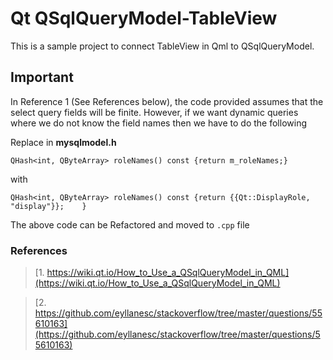 # Qt QSqlQueryModel-TableView

This is a sample project to connect TableView in Qml to QSqlQueryModel.

## Important

In Reference 1 (See References below), the code provided assumes that the select query fields will be finite. However, if we want dynamic queries where we do not know the field names then we have to do the following

Replace in **mysqlmodel.h**

```
QHash<int, QByteArray> roleNames() const {return m_roleNames;}
```

with

```
QHash<int, QByteArray> roleNames() const {return {{Qt::DisplayRole, "display"}};	}
```

The above code can be Refactored and moved to `.cpp` file

### References

> [1. https://wiki.qt.io/How_to_Use_a_QSqlQueryModel_in_QML](https://wiki.qt.io/How_to_Use_a_QSqlQueryModel_in_QML)

> [2. https://github.com/eyllanesc/stackoverflow/tree/master/questions/55610163](https://github.com/eyllanesc/stackoverflow/tree/master/questions/55610163)
